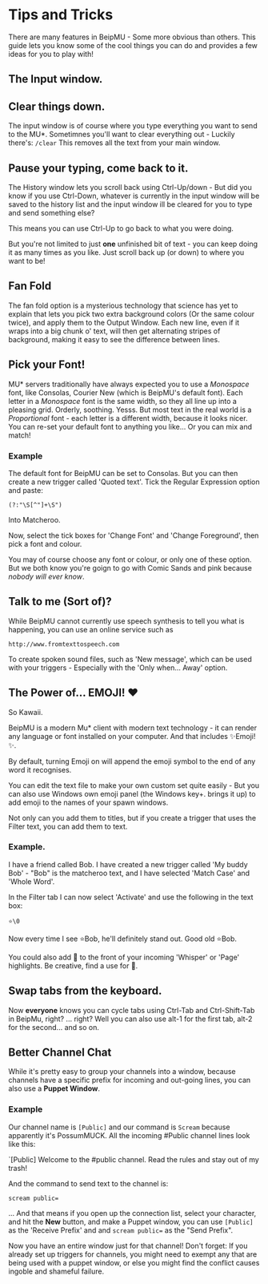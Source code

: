 # Tips and Tricks
There are many features in BeipMU - Some more obvious than others. This guide lets you know some of the cool things you can do and provides a few ideas for you to play with!

## The Input window.
## Clear things down.
The input window is of course where you type everything you want to send to the MU*.
Sometimnes you'll want to clear everything out - Luckily there's:
`/clear`
This removes all the text from your main window.

## Pause your typing, come back to it.
The History window lets you scroll back using Ctrl-Up/down - But did you know if you use Ctrl-Down, whatever is currently in the input window will be saved to the history list and the input window ill be cleared for you to type and send something else?

This means you can use Ctrl-Up to go back to what you were doing.

But you're not limited to just **one** unfinished bit of text - you can keep doing it as many times as you like. Just scroll back up (or down) to where you want to be!

## Fan Fold
The fan fold option is a mysterious technology that science has yet to explain that lets you pick two extra background colors (Or the same colour twice), and apply them to the Output Window.
Each new line, even if it wraps into a big chunk o' text, will then get alternating stripes of background, making it easy to see the difference between lines.

## Pick your Font!
MU* servers traditionally have always expected you to use a _Monospace_ font, like Consolas, Courier New (which is BeipMU's default font).
Each letter in a _Monospace_ font is the same width, so they all line up into a pleasing grid. Orderly, soothing. Yesss.
But most text in the real world is a _Proportional_ font - each letter is a different width, because it looks nicer.
You can re-set your default font to anything you like... Or you can mix and match!

### Example
The default font for BeipMU can be set to Consolas. But you can then create a new trigger called 'Quoted text'.
Tick the Regular Expression option and paste:

`(?:"\S[^"]+\S")`

Into Matcheroo.

Now, select the tick boxes for 'Change Font' and 'Change Foreground', then pick a font and colour.

You may of course choose any font or colour, or only one of these option. But we both know you're goign to go with Comic Sands and pink because _nobody will ever know_.

## Talk to me (Sort of)?
While BeipMU cannot currently use speech synthesis to tell you what is happening, you can use an online service such as

`http://www.fromtexttospeech.com`

To create spoken sound files, such as 'New message', which can be used with your triggers - Especially with the 'Only when... Away' option.

## The Power of... EMOJI! ❤
So Kawaii.

BeipMU is a modern Mu* client with modern text technology - it can render any language or font installed on your computer. And that includes ✨Emoji!✨.

By default, turning Emoji on will append the emoji symbol to the end of any word it recognises.

You can edit the text file to make your own custom set quite easily - But you can also use Windows own emoji panel (the Windows key+. brings it up) to add emoji to the names of your spawn windows.

Not only can you add them to titles, but if you create a trigger that uses the Filter text, you can add them to text.

### Example.
I have a friend called Bob.
I have created a new trigger called 'My buddy Bob' - "Bob" is the matcheroo text, and I have selected 'Match Case' and 'Whole Word'.

In the Filter tab I can now select 'Activate' and use the following in the text box:

`⭐\0`

Now every time I see ⭐Bob, he'll definitely stand out. Good old ⭐Bob.

You could also add 💬 to the front of your incoming 'Whisper' or 'Page' highlights. Be creative, find a use for 🍤.

## Swap tabs from the keyboard.
Now **everyone** knows you can cycle tabs using Ctrl-Tab and Ctrl-Shift-Tab in BeipMu, right? ... right?
Well you can also use alt-1 for the first tab, alt-2 for the second... and so on.

## Better Channel Chat

While it's pretty easy to group your channels into a window, because channels have a specific prefix for incoming and out-going lines, you can also use a **Puppet Window**.

### Example

Our channel name is `[Public]` and our command is `Scream` because apparently it's PossumMUCK. All the incoming #Public channel lines look like this:

`[Public] Welcome to the #public channel. Read the rules and stay out of my trash!

And the command to send text to the channel is:

`scream public=`

... And that means if you open up the connection list, select your character, and hit the **New** button, and make a Puppet window, you can use `[Public]` as the 'Receive Prefix' and and `scream public=` as the "Send Prefix".

Now you have an entire window just for that channel! Don't forget: If you already set up triggers for channels, you might need to exempt any that are being used with a puppet window, or else you might find the conflict causes ingoble and shameful failure.
